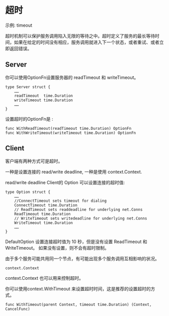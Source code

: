 # 超时

示例: timeout

超时机制可以保护服务调用陷入无限的等待之中。超时定义了服务的最长等待时间，如果在给定的时间没有相应，服务调用就进入下一个状态，或者重试、或者立即返回错误。

## Server
你可以使用OptionFn设置服务器的 readTimeout 和 writeTimeout。
```
type Server struct {
    ……
    readTimeout  time.Duration
    writeTimeout time.Duration
    ……
}
```
设置超时的OptionFn是 :
```
func WithReadTimeout(readTimeout time.Duration) OptionFn
func WithWriteTimeout(writeTimeout time.Duration) OptionFn
```

## Client
客户端有两种方式可是超时。

一种是设置连接的 read/write deadline, 一种是使用 context.Context.

read/write deadline
Client的 Option 可以设置连接的超时值:

```
type Option struct {
    ……
    //ConnectTimeout sets timeout for dialing
    ConnectTimeout time.Duration
    // ReadTimeout sets readdeadline for underlying net.Conns
    ReadTimeout time.Duration
    // WriteTimeout sets writedeadline for underlying net.Conns
    WriteTimeout time.Duration
    ……
}
```
DefaultOption 设置连接超时值为 10 秒，但是没有设置 ReadTimeout 和 WriteTimeout。 如果没有设置，则不会有超时限制。

由于多个服务可能共用同一个节点，有可能出现多个服务调用互相影响的状况。
```
context.Context
```
context.Context 也可以用来控制超时。

你可以使用context.WithTimeout 来设置超时时间，这是推荐的设置超时的方式。
```
func WithTimeout(parent Context, timeout time.Duration) (Context, CancelFunc)
```
